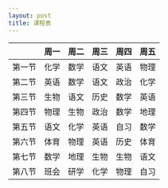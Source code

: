 ```yaml
---
layout: post
title: 课程表
---
```

 
 
||周一|周二|周三|周四|周五|
|:---:|:---:|:---:|:---:|:---:|:---:|
|第一节|化学|数学|语文|英语|物理|
|第二节|英语|数学|语文|政治|化学|
|第三节|生物|语文|历史|数学|英语|
|第四节|物理|生物|政治|数学|地理|
|第五节|语文|化学|英语|自习|数学|
|第六节|体育|物理|英语|历史|体育|
|第七节|数学|地理|生物|生物|语文|
|第八节|班会|研学|化学|物理|自习|
